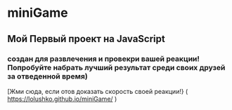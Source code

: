 # miniGame

## Мой Первый проект на JavaScript 

### создан для развлечения и провекри вашей реакции! Попробуйте набрать лучший результат среди своих друзей за отведенной время)

[Жми сюда, если отов доказать скорость своей реакции!} ( https://lolushko.github.io/miniGame/ )
